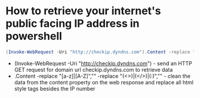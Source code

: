 # How to retrieve your internet's public facing IP address in powershell

```Powershell
(Invoke-WebRequest -Uri "http://checkip.dyndns.com").Content -replace "[a-z]|[A-Z]","" -replace "(<>)|(</>)|(:)",""
```
- (Invoke-WebRequest -Uri "http://checkip.dyndns.com") - send an HTTP GET request  for domain url checkip.dyndns.com to retrieve data
- .Content -replace "[a-z]|[A-Z]","" -replace "(<>)|(</>)|(:)","" - clean the data from the content property on the web response and replace all html style tags besides the IP number